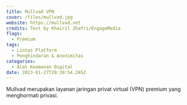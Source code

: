 ```yaml
---
title: Mullvad VPN
cover: /files/mullvad.jpg
website: https://mullvad.net
credits: Text by Khairil Zhafri/EngageMedia
flags:
  - Premium
tags:
  - Lintas Platform
  - Penghindaran & Anonimitas
categories:
  - Alat Keamanan Digital
date: 2023-01-27T20:39:54.245Z
---
```

Mullvad merupakan layanan jaringan privat virtual (VPN) premium yang menghormati privasi.